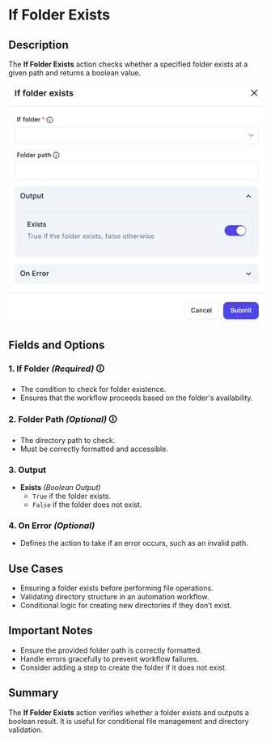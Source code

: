 # If Folder Exists

## Description

The **If Folder Exists** action checks whether a specified folder exists at a given path and returns a boolean value.

![If Folder Exists UI](if-folder-exists.png)

## Fields and Options  

### **1. If Folder** *(Required)* 🛈

- The condition to check for folder existence.
- Ensures that the workflow proceeds based on the folder's availability.

### **2. Folder Path** *(Optional)* 🛈

- The directory path to check.
- Must be correctly formatted and accessible.

### **3. Output**

- **Exists** *(Boolean Output)*
  - `True` if the folder exists.  
  - `False` if the folder does not exist.

### **4. On Error** *(Optional)*

- Defines the action to take if an error occurs, such as an invalid path.

## Use Cases

- Ensuring a folder exists before performing file operations.
- Validating directory structure in an automation workflow.
- Conditional logic for creating new directories if they don’t exist.

## Important Notes

- Ensure the provided folder path is correctly formatted.
- Handle errors gracefully to prevent workflow failures.
- Consider adding a step to create the folder if it does not exist.

## Summary

The **If Folder Exists** action verifies whether a folder exists and outputs a boolean result. It is useful for conditional file management and directory validation.
